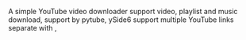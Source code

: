 A simple YouTube video downloader support video, playlist and music download, support by pytube, ySide6
support multiple YouTube links separate with ,
